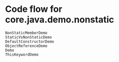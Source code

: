 # Code flow for core.java.demo.nonstatic
	NonStaticMemberDemo
	StaticVsNonStaticDemo
	DefaultConstructorDemo
	ObjectReferenceDemo
	Demo
	ThisKeywordDemo